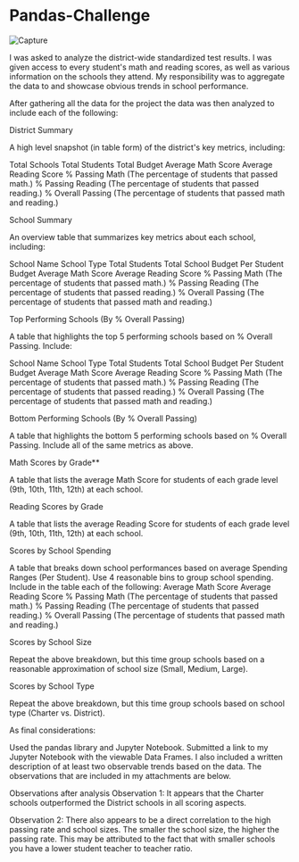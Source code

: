 # Pandas-Challenge

![Capture](https://user-images.githubusercontent.com/66078772/91493170-84cf7a80-e87c-11ea-950e-9c2d04085091.PNG)


I was asked to analyze the district-wide standardized test results. I was given access to every student's math and reading scores, as well as various information on the schools they attend. My responsibility was to aggregate the data to and showcase obvious trends in school performance.

After gathering all the data for the project the data was then analyzed to include each of the following:

District Summary

A high level snapshot (in table form) of the district's key metrics, including:

Total Schools
Total Students
Total Budget
Average Math Score
Average Reading Score
% Passing Math (The percentage of students that passed math.)
% Passing Reading (The percentage of students that passed reading.)
% Overall Passing (The percentage of students that passed math and reading.)



School Summary

An overview table that summarizes key metrics about each school, including:

School Name
School Type
Total Students
Total School Budget
Per Student Budget
Average Math Score
Average Reading Score
% Passing Math (The percentage of students that passed math.)
% Passing Reading (The percentage of students that passed reading.)
% Overall Passing (The percentage of students that passed math and reading.)


Top Performing Schools (By % Overall Passing)

A table that highlights the top 5 performing schools based on % Overall Passing. Include:

School Name
School Type
Total Students
Total School Budget
Per Student Budget
Average Math Score
Average Reading Score
% Passing Math (The percentage of students that passed math.)
% Passing Reading (The percentage of students that passed reading.)
% Overall Passing (The percentage of students that passed math and reading.)




Bottom Performing Schools (By % Overall Passing)

A table that highlights the bottom 5 performing schools based on % Overall Passing. Include all of the same metrics as above.


Math Scores by Grade**

A table that lists the average Math Score for students of each grade level (9th, 10th, 11th, 12th) at each school.

Reading Scores by Grade

A table that lists the average Reading Score for students of each grade level (9th, 10th, 11th, 12th) at each school.


Scores by School Spending

A table that breaks down school performances based on average Spending Ranges (Per Student). Use 4 reasonable bins to group school spending. Include in the table each of the following:
Average Math Score
Average Reading Score
% Passing Math (The percentage of students that passed math.)
% Passing Reading (The percentage of students that passed reading.)
% Overall Passing (The percentage of students that passed math and reading.)




Scores by School Size

Repeat the above breakdown, but this time group schools based on a reasonable approximation of school size (Small, Medium, Large).



Scores by School Type

Repeat the above breakdown, but this time group schools based on school type (Charter vs. District).

As final considerations:

Used the pandas library and Jupyter Notebook.
Submitted a link to my Jupyter Notebook with the viewable Data Frames.
I also included a written description of at least two observable trends based on the data.  The observations that are included in my attachments are below. 

Observations after analysis
Observation 1:  It appears that the Charter schools outperformed the District schools in all scoring aspects.

Observation 2:  There also appears to be a direct correlation to the high passing rate and school sizes.  The smaller the school size, the higher the passing rate.  This may be attributed to the fact that with smaller schools you have a lower student teacher to teacher ratio. 





